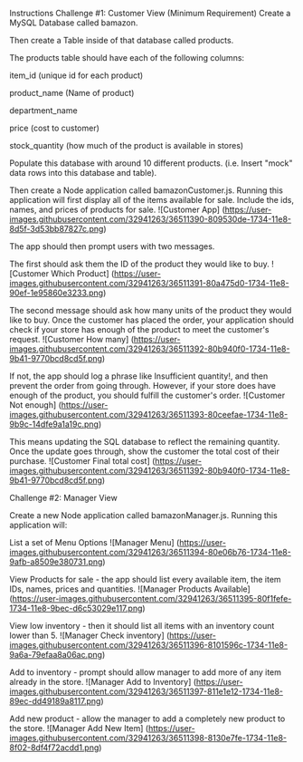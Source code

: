 Instructions
Challenge #1: Customer View (Minimum Requirement)
Create a MySQL Database called bamazon.

Then create a Table inside of that database called products.

The products table should have each of the following columns:

item_id (unique id for each product)

product_name (Name of product)

department_name

price (cost to customer)

stock_quantity (how much of the product is available in stores)

Populate this database with around 10 different products. (i.e. Insert "mock" data rows into this database and table).

Then create a Node application called bamazonCustomer.js. Running this application will first display all of the items available for sale. Include the ids, names, and prices of products for sale.
![Customer App] (https://user-images.githubusercontent.com/32941263/36511390-809530de-1734-11e8-8d5f-3d53bb87827c.png)

The app should then prompt users with two messages.

The first should ask them the ID of the product they would like to buy.
![Customer Which Product] (https://user-images.githubusercontent.com/32941263/36511391-80a475d0-1734-11e8-90ef-1e95860e3233.png)

The second message should ask how many units of the product they would like to buy.
Once the customer has placed the order, your application should check if your store has enough of the product to meet the customer's request.
![Customer How many] (https://user-images.githubusercontent.com/32941263/36511392-80b940f0-1734-11e8-9b41-9770bcd8cd5f.png)

If not, the app should log a phrase like Insufficient quantity!, and then prevent the order from going through.
However, if your store does have enough of the product, you should fulfill the customer's order.
![Customer Not enough] (https://user-images.githubusercontent.com/32941263/36511393-80ceefae-1734-11e8-9b9c-14dfe9a1a19c.png)

This means updating the SQL database to reflect the remaining quantity.
Once the update goes through, show the customer the total cost of their purchase.
![Customer Final total cost] (https://user-images.githubusercontent.com/32941263/36511392-80b940f0-1734-11e8-9b41-9770bcd8cd5f.png)


Challenge #2: Manager View 

Create a new Node application called bamazonManager.js. Running this application will:

List a set of Menu Options 
![Manager Menu] (https://user-images.githubusercontent.com/32941263/36511394-80e06b76-1734-11e8-9afb-a8509e380731.png)

View Products for sale - the app should list every available item, the item IDs, names, prices and quantities.
![Manager Products Available] (https://user-images.githubusercontent.com/32941263/36511395-80f1fefe-1734-11e8-9bec-d6c53029e117.png)

View low inventory - then it should list all items with an inventory count lower than 5. 
![Manager Check inventory] (https://user-images.githubusercontent.com/32941263/36511396-8101596c-1734-11e8-9a6a-79efaa8a06ac.png)

Add to inventory - prompt should allow manager to add more of any item already in the store.
![Manager Add to Inventory] (https://user-images.githubusercontent.com/32941263/36511397-811e1e12-1734-11e8-89ec-dd49189a8117.png)

Add new product - allow the manager to add a completely new product to the store. 
![Manager Add New Item] (https://user-images.githubusercontent.com/32941263/36511398-8130e7fe-1734-11e8-8f02-8df4f72acdd1.png)
